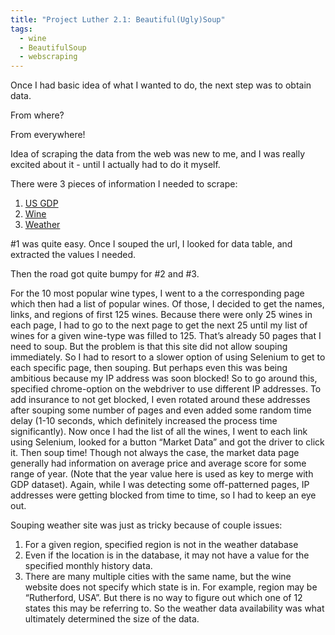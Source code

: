 ```yaml
---
title: "Project Luther 2.1: Beautiful(Ugly)Soup"
tags:
  - wine
  - BeautifulSoup
  - webscraping
---
```


Once I had basic idea of what I wanted to do, the next step was to obtain data. 

From where?

From everywhere!

Idea of scraping the data from the web was new to me, and I was really excited about it - until I actually had to do it myself.

There were 3 pieces of information I needed to scrape:

1. [US GDP](http://www.multpl.com/us-gdp-inflation-adjusted/table?f=m)
2. [Wine](www.wine-searcher.com)
3. [Weather](www.wunderground.com)

#1 was quite easy. Once I souped the url, I looked for data table, and extracted the values I needed.

Then the road got quite bumpy for #2 and #3. 

For the 10 most popular wine types, I went to a the corresponding page which then had a list of popular wines. Of those, I decided to get the names, links, and regions of first 125 wines. Because there were only 25 wines in each page, I had to go to the next page to get the next 25 until my list of wines for a given wine-type was filled to 125. That’s already 50 pages that I need to soup. But the problem is that this site did not allow souping immediately. So I had to resort to a slower option of using Selenium to get to each specific page, then souping. But perhaps even this was being ambitious because my IP address was soon blocked! So to go around this, specified chrome-option on the webdriver to use different IP addresses. To add insurance to not get blocked, I even rotated around these addresses after souping some number of pages and even added some random time delay (1-10 seconds, which definitely increased the process time significantly). Now once I had the list of all the wines, I went to each link using Selenium, looked for a button “Market Data” and got the driver to click it. Then soup time! Though not always the case, the market data page generally had information on average price and average score for some range of year. (Note that the year value here is used as key to merge with GDP dataset). Again, while I was detecting some off-patterned pages, IP addresses were getting blocked from time to time, so I had to keep an eye out. 

Souping weather site was just as tricky because of couple issues:
1. For a given region, specified region is not in the weather database
2. Even if the location is in the database, it may not have a value for the specified monthly history data.
3. There are many multiple cities with the same name, but the wine website does not specify which state is in. For example, region may be “Rutherford, USA”. But there is no way to figure out which one of 12 states this may be referring to.
So the weather data availability was what ultimately determined the size of the data.
